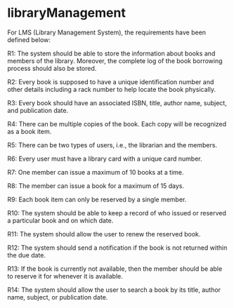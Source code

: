 # libraryManagement
For LMS (Library Management System), the requirements have been defined below:

R1: The system should be able to store the information about books and members of the library. Moreover, the complete log of the book borrowing process should also be stored.

R2: Every book is supposed to have a unique identification number and other details including a rack number to help locate the book physically.

R3: Every book should have an associated ISBN, title, author name, subject, and publication date.




R4: There can be multiple copies of the book. Each copy will be recognized as a book item.

R5: There can be two types of users, i.e., the librarian and the members.

R6: Every user must have a library card with a unique card number.




R7: One member can issue a maximum of 10 books at a time.

R8: The member can issue a book for a maximum of 15 days.

R9: Each book item can only be reserved by a single member.

R10: The system should be able to keep a record of who issued or reserved a particular book and on which date.




R11: The system should allow the user to renew the reserved book.

R12: The system should send a notification if the book is not returned within the due date.

R13: If the book is currently not available, then the member should be able to reserve it for whenever it is available.

R14: The system should allow the user to search a book by its title, author name, subject, or publication date.
